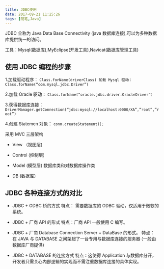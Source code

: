```yaml
---
title: JDBC使用
date: 2017-09-21 11:25:26
tags: [随笔,Java]
---
```


JDBC 全称为 Java Data Base Connectivity (java 数据库连接),可以为多种数据库提供统一的访问。
<!-- more -->

工具：Mysql(数据库),MyEclipse(开发工具),Navicat(数据库管理工具)

## 使用 JDBC 编程的步骤

1.加载驱动程序： `Class.forName(driverClass)
加载 Mysql 驱动： Class.forName(“com.mysql.jdbc.Driver”)`

2.加载 Oracle 驱动： `Class.forName(“oracle.jdbc.driver.OracleDriver”)`

3.获得数据库连接：
`DriverManager.getConnection(“jdbc:mysql://localhost:0000/XA”,”root”,”root”)`

4.创建 Statemen 对象： `conn.createStatement();`

采用 MVC 三层架构

- View （视图层)

- Control (控制层)

- Model (模型层) 数据库类和对数据库操作类

- DB (数据库）

## JDBC 各种连接方式的对比

- JDBC + ODBC 桥的方式
特点： 需要数据库的 ODBC 驱动，仅适用于微软的系统。

- JDBC + 厂商 API 的形式
特点：厂商 API 一般使用 C 编写。

- JDBC + 厂商 Database Connection Server + DataBase 的形式。
特点： 在 JAVA 与 DATABASE 之间架起了一台专用与数据库连接的服务器 (一般由数据库厂商提供)

- JDBC + DATABASE 的连接方式
特点：这使得 Application 与数据库分开，开发者只需关心内部逻辑的实现而不需注重数据库连接的具体实现。

